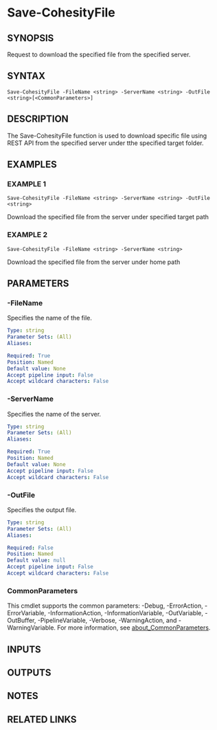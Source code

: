 # Save-CohesityFile

## SYNOPSIS
Request to download the specified file from the specified server.

## SYNTAX

```
Save-CohesityFile -FileName <string> -ServerName <string> -OutFile <string>[<CommonParameters>]
```

## DESCRIPTION
The Save-CohesityFile function is used to download specific file using REST API from the specified server under tthe specified target folder.

## EXAMPLES

### EXAMPLE 1
```
Save-CohesityFile -FileName <string> -ServerName <string> -OutFile <string>
```
Download the specified file from the server under specified target path

### EXAMPLE 2
```
Save-CohesityFile -FileName <string> -ServerName <string>       
```
Download the specified file from the server under home path

## PARAMETERS

### -FileName
Specifies the name of the file.

```yaml
Type: string
Parameter Sets: (All)
Aliases:

Required: True
Position: Named
Default value: None
Accept pipeline input: False
Accept wildcard characters: False
```

### -ServerName
Specifies the name of the server.

```yaml
Type: string
Parameter Sets: (All)
Aliases:

Required: True
Position: Named
Default value: None
Accept pipeline input: False
Accept wildcard characters: False
```

### -OutFile
Specifies the output file. 

```yaml
Type: string
Parameter Sets: (All)
Aliases:

Required: False
Position: Named
Default value: null
Accept pipeline input: False
Accept wildcard characters: False
```

### CommonParameters
This cmdlet supports the common parameters: -Debug, -ErrorAction, -ErrorVariable, -InformationAction, -InformationVariable, -OutVariable, -OutBuffer, -PipelineVariable, -Verbose, -WarningAction, and -WarningVariable. For more information, see [about_CommonParameters](http://go.microsoft.com/fwlink/?LinkID=113216).

## INPUTS

## OUTPUTS

## NOTES

## RELATED LINKS
